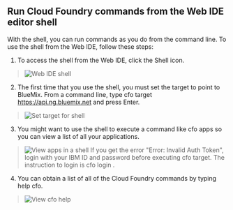 ## Run Cloud Foundry commands from the Web IDE editor shell

With the shell, you can run commands as you do from the command line. 
To use the shell from the Web IDE, follow these steps:

1. To access the shell from the Web IDE, click the Shell icon.
>	![Web IDE shell](../images/guidejhwebide/jazzhubshell.jpg) 
2. The first time that you use the shell, you must set the target to point to BlueMix. From a command line, type cfo target https://api.ng.bluemix.net and press Enter.
>	![Set target for shell](../images/guidejhwebide/jazzhubshelltarget.jpg) 
3. You might want to use the shell to execute a command like cfo apps so you can view a list of all your applications.
>	![View apps in a shell](../images/guidejhwebide/jazzhubshellcfoapp.jpg) 
If you get the error "Error: Invalid Auth Token", login with your IBM ID and password before executing cfo target. The instruction to login is cfo login <IBM ID> <password>.
4. You can obtain a list of all of the Cloud Foundry commands by typing help cfo.
>	![View cfo help](../images/guidejhwebide/jazzhubeditorcode.jpg) 
